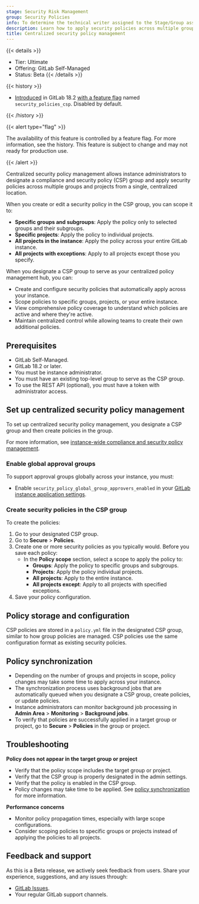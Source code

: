 ```yaml
---
stage: Security Risk Management
group: Security Policies
info: To determine the technical writer assigned to the Stage/Group associated with this page, see https://handbook.gitlab.com/handbook/product/ux/technical-writing/#assignments
description: Learn how to apply security policies across multiple groups and projects from a single, centralized location.
title: Centralized security policy management
---
```


{{< details >}}

- Tier: Ultimate
- Offering: GitLab Self-Managed
- Status: Beta
{{< /details >}}

{{< history >}}

- [Introduced](https://gitlab.com/groups/gitlab-org/-/epics/7622) in GitLab 18.2 [with a feature flag](../../../administration/feature_flags/_index.md) named `security_policies_csp`. Disabled by default.

{{< /history >}}

{{< alert type="flag" >}}

The availability of this feature is controlled by a feature flag.
For more information, see the history.
This feature is subject to change and may not ready for production use.

{{< /alert >}}

Centralized security policy management allows instance administrators to designate a compliance and security policy (CSP) group and apply security policies across multiple groups and projects from a single, centralized location.

When you create or edit a security policy in the CSP group, you can scope it to:

- **Specific groups and subgroups**: Apply the policy only to selected groups and their subgroups.
- **Specific projects**: Apply the policy to individual projects.
- **All projects in the instance**: Apply the policy across your entire GitLab instance.
- **All projects with exceptions**: Apply to all projects except those you specify.

When you designate a CSP group to serve as your centralized policy management hub, you can:

- Create and configure security policies that automatically apply across your instance.
- Scope policies to specific groups, projects, or your entire instance.
- View comprehensive policy coverage to understand which policies are active and where they're active.
- Maintain centralized control while allowing teams to create their own additional policies.

## Prerequisites

- GitLab Self-Managed.
- GitLab 18.2 or later.
- You must be instance administrator.
- You must have an existing top-level group to serve as the CSP group.
- To use the REST API (optional), you must have a token with administrator access.

## Set up centralized security policy management

To set up centralized security policy management, you designate a CSP group and then create policies in the group.

For more information, see [instance-wide compliance and security policy management](../../../security/compliance_security_policy_management.md).

### Enable global approval groups

To support approval groups globally across your instance, you must:

- Enable `security_policy_global_group_approvers_enabled` in your [GitLab instance application settings](../../../api/settings.md).

### Create security policies in the CSP group

To create the policies:

1. Go to your designated CSP group.
1. Go to **Secure** > **Policies**.
1. Create one or more security policies as you typically would. Before you save each policy:
   - In the **Policy scope** section, select a scope to apply the policy to:
      - **Groups**: Apply the policy to specific groups and subgroups.
      - **Projects**: Apply the policy individual projects.
      - **All projects**: Apply to the entire instance.
      - **All projects except**: Apply to all projects with specified exceptions.
1. Save your policy configuration.

## Policy storage and configuration

CSP policies are stored in a `policy.yml` file in the designated CSP group, similar to how group policies are managed. CSP policies use the same configuration format as existing security policies.

## Policy synchronization

- Depending on the number of groups and projects in scope, policy changes may take some time to apply across your instance.
- The synchronization process uses background jobs that are automatically queued when you designate a CSP group, create policies, or update policies.
- Instance administrators can monitor background job processing in **Admin Area** > **Monitoring** > **Background jobs**.
- To verify that policies are successfully applied in a target group or project, go to **Secure** > **Policies** in the group or project.

## Troubleshooting

**Policy does not appear in the target group or project**

- Verify that the policy scope includes the target group or project.
- Verify that the CSP group is properly designated in the admin settings.
- Verify that the policy is enabled in the CSP group.
- Policy changes may take time to be applied. See [policy synchronization](#policy-synchronization) for more information.

**Performance concerns**

- Monitor policy propagation times, especially with large scope configurations.
- Consider scoping policies to specific groups or projects instead of applying the policies to all projects.

## Feedback and support

As this is a Beta release, we actively seek feedback from users. Share your experience, suggestions, and any issues through:

- [GitLab Issues](https://gitlab.com/gitlab-org/gitlab/-/issues).
- Your regular GitLab support channels.
